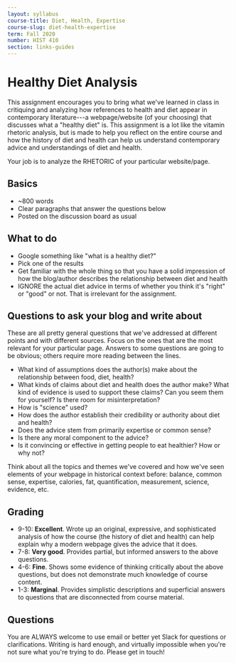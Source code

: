 ```yaml
---
layout: syllabus
course-title: Diet, Health, Expertise
course-slug: diet-health-expertise
term: Fall 2020
number: HIST 410
section: links-guides
---
```


# Healthy Diet Analysis
This assignment encourages you to bring what we've learned in class in critiquing and analyzing how references to health and diet appear in contemporary literature---a webpage/website (of your choosing) that discusses what a "healthy diet" is. This assignment is a lot like the vitamin rhetoric analysis, but is made to help you reflect on the entire course and how the history of diet and health can help us understand contemporary advice and understandings of diet and health.

Your job is to analyze the RHETORIC of your particular website/page.

## Basics
- ~800 words
- Clear paragraphs that answer the questions below
- Posted on the discussion board as usual

## What to do
- Google something like "what is a healthy diet?"
- Pick one of the results
- Get familiar with the whole thing so that you have a solid impression of how the blog/author describes the relationship between diet and health
- IGNORE the actual diet advice in terms of whether you think it's "right" or "good" or not. That is irrelevant for the assignment.


## Questions to ask your blog and write about
These are all pretty general questions that we've addressed at different points and with different sources. Focus on the ones that are the most relevant for your particular page. Answers to some questions are going to be obvious; others require more reading between the lines.

- What kind of assumptions does the author(s) make about the relationship between food, diet, health?
- What kinds of claims about diet and health does the author make? What kind of evidence is used to support these claims? Can you seem them for yourself? Is there room for misinterpretation?
- How is "science" used?
- How does the author establish their credibility or authority about diet and health?
- Does the advice stem from primarily expertise or common sense?
- Is there any moral component to the advice?
- Is it convincing or effective in getting people to eat healthier? How or why not?

Think about all the topics and themes we've covered and how we've seen elements of your webpage in historical context before: balance, common sense, expertise, calories, fat, quantification, measurement, science, evidence, etc.


## Grading
- 9-10: **Excellent**. Wrote up an original, expressive, and sophisticated analysis of how the course (the history of diet and health) can help explain why a modern webpage gives the advice that it does.
- 7-8: **Very good**. Provides partial, but informed answers to the above questions.
- 4-6: **Fine**. Shows some evidence of thinking critically about the above questions, but does not demonstrate much knowledge of course content.
- 1-3: **Marginal**. Provides simplistic descriptions and superficial answers to questions that are disconnected from course material.


## Questions
You are ALWAYS welcome to use email or better yet Slack for questions or clarifications. Writing is hard enough, and virtually impossible when you're not sure what you're trying to do. Please get in touch!
